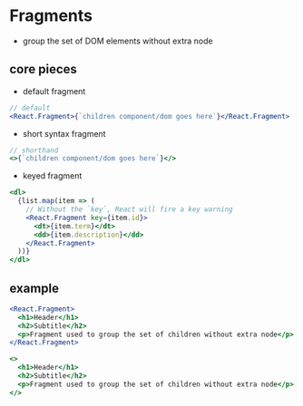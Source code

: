 # Fragments

- group the set of DOM elements without extra node

## core pieces

- default fragment

```jsx
// default
<React.Fragment>{`children component/dom goes here`}</React.Fragment>
```

- short syntax fragment

```jsx
// shorthand
<>{`children component/dom goes here`}</>
```

- keyed fragment

```jsx
<dl>
  {list.map(item => (
    // Without the `key`, React will fire a key warning
    <React.Fragment key={item.id}>
      <dt>{item.term}</dt>
      <dd>{item.description}</dd>
    </React.Fragment>
  ))}
</dl>
```

## example

```jsx
<React.Fragment>
  <h1>Header</h1>
  <h2>Subtitle</h2>
  <p>Fragment used to group the set of children without extra node</p>
</React.Fragment>
```

```jsx
<>
  <h1>Header</h1>
  <h2>Subtitle</h2>
  <p>Fragment used to group the set of children without extra node</p>
</>
```
